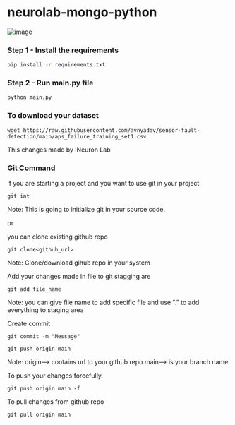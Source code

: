 # neurolab-mongo-python

![image](https://user-images.githubusercontent.com/57321948/196933065-4b16c235-f3b9-4391-9cfe-4affcec87c35.png)

### Step 1 - Install the requirements

```bash
pip install -r requirements.txt
```

### Step 2 - Run main.py file

```bash
python main.py
```


### To download your dataset

```
wget https://raw.githubusercontent.com/avnyadav/sensor-fault-detection/main/aps_failure_training_set1.csv
```
This changes made by iNeuron Lab


### Git Command

if you are starting a project and you want to use git in your project

```
git int

```
Note: This is going to initialize git in your source code.

or

you can clone existing github repo

```
git clone<github_url>
```
Note: Clone/download gihub repo in your system

Add your changes made in file to git stagging are

```
git add file_name
```
Note: you can give file name to add specific file and use "." to add everything to staging area

Create commit
```
git commit -m "Message"
```

```
git push origin main
```

Note: origin--> contains url to your github repo
main--> is your branch name

To push your changes forcefully.

```
git push origin main -f
```
To pull changes from github repo

```
git pull origin main
```
